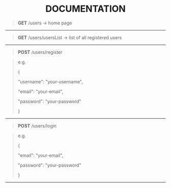 <h1 align="center">DOCUMENTATION</h1>




> **GET**
> /users -> home page

***

> **GET**
> /users/usersList -> list of all registered users 

***

> **POST**
> /users/register

> e.g.
> 
> {
> 
>
>  "username": "your-username",
>  
>  
>  "email": "your-email",
>  
>  
>  "password": "your-password"
>
>
> }

***

> **POST**
> /users/login

> e.g.
>
> {
>
>  
>  "email": "your-email",
>  
>  
>  "password": "your-password"
>
>
> }

***
